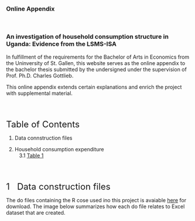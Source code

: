 ### Online Appendix 
<br /> 

### An investigation of household consumption structure in Uganda: Evidence from the LSMS-ISA

In fulfillment of the requirements for the Bachelor of Arts in Economics from the Uninversity of St. Gallen, this website serves as the online appendix to the bachelor thesis submitted by the undersigned under the supervision of Prof. Ph.D. Charles Gottlieb.


This online appendix extends certain explanations and enrich the project with supplemental material. 

<br>
<br>

<font size="5">Table of Contents</font>  <br>

1. Data connstruction files <br>


2. Household consumption expenditure <br>
&nbsp;&nbsp;&nbsp;3.1 [Table 1](#theory3.1)

<br>
<br>

<font size="5">1&nbsp;&nbsp; Data construction files</font> 

The do files containing the R cose used ino this project is avaiable [here](https://drive.switch.ch/index.php/s/2vcp5npHib4q01Y) for download. The image below summarizes how each do file relates to Excel dataset that are created.  
  
